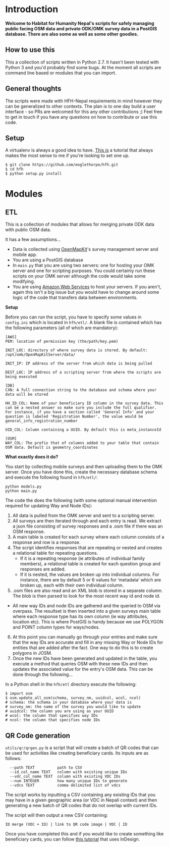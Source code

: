 Introduction
=======
**Welcome to Habitat for Humanity Nepal's scripts for safely managing public facing OSM data and private ODK/OMK survey data in a PostGIS database. There are also some as well as some other goodies.**


How to use this
---------------
This a collection of scripts written in Python 2.7. It hasn't been tested with Python 3 and you'd probably find some bugs. At the moment all scripts are command line based or modules that you can import. 


General thoughts
---------------
The scripts were made with HFH-Nepal requirements in mind however they can be generalized to other contexts. The plan is to one day build a user interface - so PRs are welcomed for this any other contributions ;) Feel free to get in touch if you have any questions on how to contribute or use this code. 

Setup
---------------
A virtualenv is always a good idea to have. [This is](http://docs.python-guide.org/en/latest/dev/virtualenvs/) a tutorial that always makes the most sense to me if you're looking to set one up.

    $ git clone https://github.com/eoglethorpe/hfh.git
    $ cd hfh
    $ python setup.py install
  

Modules
=======

ETL
---
This is a collection of modules that allows for merging private ODK data with public OSM data. 

It has a few assumptions...

 - Data is collected using [OpenMapKit](http://openmapkit.org/)'s survey management server and mobile app. 
 - You are using a PostGIS database
 - In `main.py` that you are using two servers: one for hosting your OMK server and one for scripting purposes. You could certainly run these scripts on your OMK server although the code would take some modifying.
 - You are using [Amazon Web Services](aws.amazon.com) to host your servers. If you aren't, again this isn't a big issue but you would have to change around some logic of the code that transfers data between environments.



**Setup**

Before you can run the script, you have to specify some values in `config.ini` which is located in `hfh/etl/`. A blank file is contained which has the following parameters (all of which are mandatory):

    [AWS]
    PEM: location of permission key (the/path/key.pem)
    
    INIT_LOC: directory of where survey data is stored. By default: /opt/omk/OpenMapKitServer/data/
    
    INIT_IP: IP address of the server from which data is being pulled
    
    DEST_LOC: IP address of a scripting server from where the scripts are being executed
    
    [DB]
    CXN: A full connection string to the database and schema where your data will be stored
    
    HH_ID_COL: Name of your beneficiary ID column in the survey data. This can be a nested answer so make sure you include the full qualifier. For instance, if you have a section called 'General Info' and your question is labeled 'Registration Number', the value would be general_info_registration_number
    
    UID_COL: Column containing a UUID. By default this is meta_instanceId
    
    [OSM]
    WAY_COL: The prefix that of columns added to your table that contain OSM data. Default is geometry_coordinates

**What exactly does it do?**

You start by collecting mobile surveys and then uploading them to the OMK server. Once you have done this, create the necessary database schema and  execute the following found in `hfh/etl/`:
		
	python models.py
    python main.py
   
The code the does the following (with some optional manual intervention required for updating Way and Node IDs):

 1. All data is pulled from the OMK server and sent to a scripting server. 
 2. All surveys are then iterated through and each entry is read. We extract a json file consisting of survey responses and a .osm file if there was an OSM response. 
 3. A main table is created for each survey where each column consists of a response and row is a response. 
 4. The script identifies responses that are repeating or nested and creates a relational table for repeating questions.
	 - If it is a repeating response (ie attributes of individual family members), a relational table is created for each question group and responses are added.
	 - If it is nested, the values are broken up into individual columns. For instance, there are by default 5 or 6 values for ‘metadata’ which are broken up, each with their own individual column. 
 5. .osm files are also read and an XML blob is stored in a separate column. The blob is then parsed to look for the most recent way id and node id.
 - All new way IDs and node IDs are gathered and the queried to OSM via overpass. The resultset is then inserted into a given surveys main table where each response type has its own column (ie way attributes, location etc). This is where PostGIS is handy because we use POLYGON and POINT column types for ways/nodes.
 6. At this point you can manually go through your entries and make sure that the way IDs are accurate and fill in any missing Way or Node IDs for entities that are added after the fact. One way to do this is to create polygons in JOSM. 
 7. Once the new IDs have been generated and updated in the table, you execute a method that queries OSM with these new IDs and then updates the associated value for the entry's OSM data. This can be done through the following... 

In a Python shell in the `hfh/etl` directory execute the following:    

    $ import osm
    $ osm.update_all_osm(schema, survey_nm, uuidcol, wcol, ncol)
    # schema: the schema in your database where your data is
    # survey_nm: the name of the survey you would like to update
    # uuidcol: the column you are using as your UUID
    # wcol: the column that specifies way IDs
    # ncol: the column that specifies node IDs

QR Code generation
------------------
`utils/qr/qrgen.py` is a script that will create a batch of QR codes that can be used for activities like creating beneficiary cards. Its inputs are as follows:

      --path TEXT          path to CSV
      --id_col_name TEXT   column with existing unique IDs
      --vdc_col_name TEXT  column with existing VDC IDs
      --num INTEGER        how many unique IDs to generate
      --vdcs TEXT          comma delimited list of vdcs

The script works by inputting a CSV containing any existing IDs that you may have in a given geographic area (or VDC in Nepali context) and then generating a new batch of QR codes that do not overlap with current IDs.

The script will then output a new CSV containing:

    ID merge (VDC + ID) | link to QR code image | VDC | ID

Once you have completed this and if you would like to create something like beneficiary cards, you can follow [this tutorial](http://gcostudios.com/designing-and-data-merging-with-multiple-records-in-indesign-cs6/) that uses InDesign. 


